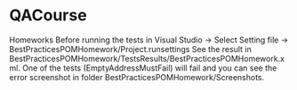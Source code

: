 # QACourse
Homeworks
Before running the tests in Visual Studio -> Select Setting file -> BestPracticesPOMHomework/Project.runsettings
See the result in BestPracticesPOMHomework/TestsResults/BestPracticesPOMHomework.xml.
One of the tests (EmptyAddressMustFail) will fail and you can see the error screenshot in folder BestPracticesPOMHomework/Screenshots.
